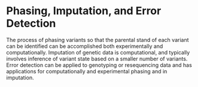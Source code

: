 # Phasing, Imputation, and Error Detection

The process of phasing variants so that the parental stand of each variant can be identified can be accomplished both experimentally and computationally. Imputation of genetic data is computational, and typically involves inference of variant state based on a smaller number of variants. Error detection can be applied to genotyping or resequencing data and has applications for computationally and experimental phasing and in imputation.

 


